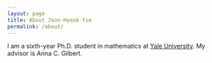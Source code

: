 ```yaml
---
layout: page
title: About Joon-Hyeok Yim
permalink: /about/
---
```


I am a sixth-year Ph.D. student in mathematics at <a href="https://math.yale.edu/">Yale University</a>. My advisor is Anna C. Gilbert.


